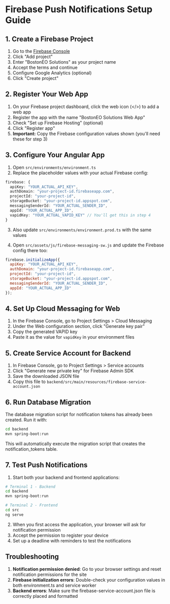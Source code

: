# Firebase Push Notifications Setup Guide

## 1. Create a Firebase Project

1. Go to the [Firebase Console](https://console.firebase.google.com/)
2. Click "Add project"
3. Enter "BostonEO Solutions" as your project name
4. Accept the terms and continue
5. Configure Google Analytics (optional)
6. Click "Create project"

## 2. Register Your Web App

1. On your Firebase project dashboard, click the web icon (</>) to add a web app
2. Register the app with the name "BostonEO Solutions Web App"
3. Check "Set up Firebase Hosting" (optional)
4. Click "Register app"
5. **Important:** Copy the Firebase configuration values shown (you'll need these for step 3)

## 3. Configure Your Angular App

1. Open `src/environments/environment.ts`
2. Replace the placeholder values with your actual Firebase config:
```typescript
firebase: {
  apiKey: "YOUR_ACTUAL_API_KEY",
  authDomain: "your-project-id.firebaseapp.com",
  projectId: "your-project-id",
  storageBucket: "your-project-id.appspot.com",
  messagingSenderId: "YOUR_ACTUAL_SENDER_ID",
  appId: "YOUR_ACTUAL_APP_ID",
  vapidKey: "YOUR_ACTUAL_VAPID_KEY" // You'll get this in step 4
}
```

3. Also update `src/environments/environment.prod.ts` with the same values

4. Open `src/assets/js/firebase-messaging-sw.js` and update the Firebase config there too:
```javascript
firebase.initializeApp({
  apiKey: "YOUR_ACTUAL_API_KEY",
  authDomain: "your-project-id.firebaseapp.com",
  projectId: "your-project-id",
  storageBucket: "your-project-id.appspot.com",
  messagingSenderId: "YOUR_ACTUAL_SENDER_ID",
  appId: "YOUR_ACTUAL_APP_ID"
});
```

## 4. Set Up Cloud Messaging for Web

1. In the Firebase Console, go to Project Settings > Cloud Messaging
2. Under the Web configuration section, click "Generate key pair"
3. Copy the generated VAPID key
4. Paste it as the value for `vapidKey` in your environment files

## 5. Create Service Account for Backend

1. In Firebase Console, go to Project Settings > Service accounts
2. Click "Generate new private key" for Firebase Admin SDK
3. Save the downloaded JSON file
4. Copy this file to `backend/src/main/resources/firebase-service-account.json`

## 6. Run Database Migration

The database migration script for notification tokens has already been created. Run it with:

```bash
cd backend
mvn spring-boot:run
```

This will automatically execute the migration script that creates the notification_tokens table.

## 7. Test Push Notifications

1. Start both your backend and frontend applications:
```bash
# Terminal 1 - Backend
cd backend
mvn spring-boot:run

# Terminal 2 - Frontend
cd src
ng serve
```

2. When you first access the application, your browser will ask for notification permission
3. Accept the permission to register your device
4. Set up a deadline with reminders to test the notifications

## Troubleshooting

1. **Notification permission denied**: Go to your browser settings and reset notification permissions for the site
2. **Firebase initialization errors**: Double-check your configuration values in both environment.ts and service worker
3. **Backend errors**: Make sure the firebase-service-account.json file is correctly placed and formatted 
 